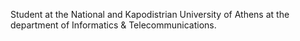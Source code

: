 
Student at the National and Kapodistrian University of Athens at the department of Informatics & Telecommunications.

<!---
sliiime/sliiime is a ✨ special ✨ repository because its `README.md` (this file) appears on your GitHub profile.
You can click the Preview link to take a look at your changes.
--->
